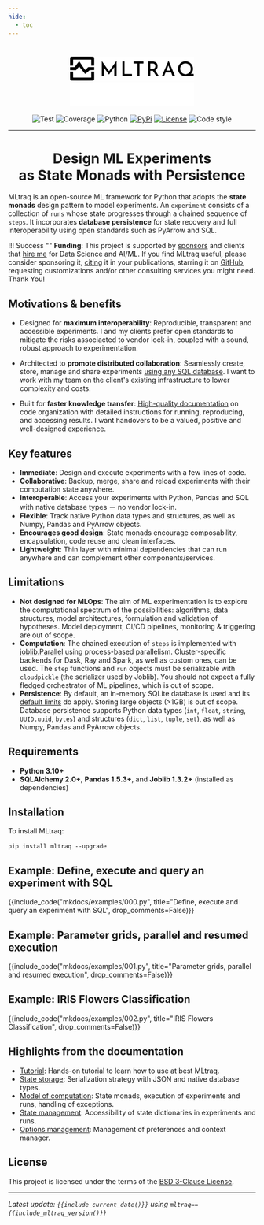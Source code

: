 ```yaml
---
hide:
  - toc
---
```


#

<p align="center">
  <img height="50%" width="50%" src="assets/img/logo-wide-black.svg#only-light" alt="MLtraq">
  <img height="50%" width="50%" src="assets/img/logo-wide-white.svg#only-dark" alt="MLtraq">
</p>

<p align="center">
<img src="/assets/img/badges/test.svg" alt="Test">
<img src="/assets/img/badges/coverage.svg" alt="Coverage">
<img src="/assets/img/badges/python.svg" alt="Python">
<a href="https://pypi.org/project/mltraq/"><img src="/assets/img/badges/pypi.svg" alt="PyPi"></a>
<a href="/license"><img src="/assets/img/badges/license.svg" alt="License"></a>
<img src="/assets/img/badges/code-style.svg" alt="Code style">
</p>


---
<h1 align="center">
Design ML Experiments<br>as State Monads with Persistence
</h1>

MLtraq is an open-source ML framework for Python that adopts the **state monads** design pattern to model experiments. An `experiment` consists of a collection of `runs` whose state progresses through a chained sequence of `steps`. It incorporates **database persistence** for state recovery and full interoperability using open standards such as PyArrow and SQL.

!!! Success ""
    **Funding**: This project is supported by [sponsors](./sponsor.md) and clients that [hire me](https://www.linkedin.com/in/dallachiesa/) for Data Science and AI/ML. If you find MLtraq useful, please consider sponsoring it, [citing](./cite.md) it in your publications, starring it on [GitHub](https://github.com/elehcimd/mltraq), requesting customizations and/or other consulting services you might need. Thank You!

## Motivations & benefits

* Designed for **maximum interoperability**: Reproducible, transparent and accessible experiments. I and my clients prefer open standards to mitigate the risks associacted to vendor lock-in, coupled with a sound, robust approach to experimentation.

* Architected to **promote distributed collaboration**: Seamlessly create, store, manage and share experiments [using any SQL database](advanced/storage.md). I want to work with my team on the client's existing infrastructure to lower complexity and costs.

* Built for **faster knowledge transfer**: [High-quality documentation](advanced/handover.md) on code organization with detailed instructions for running, reproducing, and accessing results. I want handovers to be a valued, positive and well-designed experience.

## Key features

* **Immediate**: Design and execute experiments with a few lines of code.
* **Collaborative**: Backup, merge, share and reload experiments with their computation state anywhere.
* **Interoperable**: Access your experiments with Python, Pandas and SQL with native database types － no vendor lock-in.
* **Flexible**: Track native Python data types and structures, as well as Numpy, Pandas and PyArrow objects.
* **Encourages good design**: State monads encourage composability, encapsulation, code reuse and clean interfaces.
* **Lightweight**: Thin layer with minimal dependencies that can run anywhere and can complement other components/services.

## Limitations

* **Not designed for MLOps**: The aim of ML experimentation is to explore the computational spectrum of the possibilities: algorithms, data structures, model architectures, formulation and validation of hypotheses. Model deployment, CI/CD pipelines, monitoring & triggering are out of scope.
* **Computation**: The chained execution of `steps` is implemented with [joblib.Parallel](https://joblib.readthedocs.io/en/latest/parallel.html) using process-based parallelism. Cluster-specific backends for Dask, Ray and Spark, as well as custom ones, can be used. The `step` functions and `run` objects must be serializable with `cloudpickle` (the serializer used by Joblib).
You should not expect a fully fledged orchestrator of ML pipelines, which is out of scope.
* **Persistence**: By default, an in-memory SQLite database is used and its [default limits](https://sqlite.org/limits.html) do apply. Storing large objects (>1GB) is out of scope. Database persistence supports Python data types (`int`, `float`, `string`, `UUID.uuid`, `bytes`) and structures (`dict`, `list`, `tuple`, `set`), as well as Numpy, Pandas and PyArrow objects.

## Requirements

* **Python 3.10+**
* **SQLAlchemy 2.0+**, **Pandas 1.5.3+**, and **Joblib 1.3.2+** (installed as dependencies)


## Installation

To install MLtraq:

```
pip install mltraq --upgrade
```


## Example: Define, execute and query an experiment with SQL

{{include_code("mkdocs/examples/000.py", title="Define, execute and query an experiment with SQL", drop_comments=False)}}

## Example: Parameter grids, parallel and resumed execution

{{include_code("mkdocs/examples/001.py", title="Parameter grids, parallel and resumed execution", drop_comments=False)}}


## Example: IRIS Flowers Classification

{{include_code("mkdocs/examples/002.py", title="IRIS Flowers Classification", drop_comments=False)}}

## Highlights from the documentation

* [Tutorial](./tutorial/index.md): Hands-on tutorial to learn how to use at best MLtraq.
* [State storage](advanced/storage.md): Serialization strategy with JSON and native database types.
* [Model of computation](advanced/computation-model.md): State monads, execution of experiments and runs, handling of exceptions.
* [State management](advanced/state.md): Accessibility of state dictionaries in experiments and runs.
* [Options management](advanced/options.md): Management of preferences and context manager.

## License

This project is licensed under the terms of the [BSD 3-Clause License](./license.md).

---

*Latest update: `{{include_current_date()}}` using `mltraq=={{include_mltraq_version()}}`*
